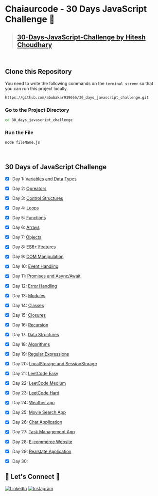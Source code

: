 # **Chaiaurcode - 30 Days JavaScript Challenge** 🎯

> ## [30-Days-JavaScript-Challenge by Hitesh Choudhary](https://courses.chaicode.com/learn/home) 
<br/>

## **Clone this Repository** 
You need to write the following commands on the `terminal screen` so that you can run this project locally.

```bash
https://github.com/abubakar919666/30_days_javascript_challenge.git
```

### Go to the Project Directory
```sh
cd 30_days_javascript_challenge
```

### Run the File
```sh
node fileName.js
```
<br />

## 30 Days of JavaScript Challenge

- [x] Day 1: [Variables and Data Types](https://github.com/abubakar919666/30_days_javascript_challenge/tree/main/Day01%20-%20Variables%20and%20Data%20Types)
- [x] Day 2: [Opreators](https://github.com/Abubakar919666/30_days_javascript_challenge/tree/main/Day02%20-%20Opreators) 
- [x] Day 3: [Control Structures](https://github.com/Abubakar919666/30_days_javascript_challenge/tree/main/Day03%20-%20Control%20Structures)
- [x] Day 4: [Loops](https://github.com/Abubakar919666/30_days_javascript_challenge/tree/main/Day04%20-%20Loops)
- [x] Day 5: [Functions](https://github.com/Abubakar919666/30_days_javascript_challenge/tree/main/Day05%20-%20Functions)
- [x] Day 6: [Arrays](https://github.com/Abubakar919666/30_days_javascript_challenge/tree/main/Day06%20-%20Arrays)
- [x] Day 7: [Objects](https://github.com/Abubakar919666/30_days_javascript_challenge/tree/main/Day07%20-%20Objects)
- [x] Day 8: [ES6+ Features](https://github.com/Abubakar919666/30_days_javascript_challenge/tree/main/Day08%20-%20ES6%2B%20Features)
- [x] Day 9: [DOM Manipulation](https://github.com/Abubakar919666/30_days_javascript_challenge/tree/main/Day09%20-%20DOM%20Manipulation)
- [x] Day 10: [Event Handling](https://github.com/Abubakar919666/30_days_javascript_challenge/tree/main/Day10%20-%20Event%20Handling)
- [x] Day 11: [Promises and Async/Await](https://github.com/Abubakar919666/30_days_javascript_challenge/tree/main/Day11%20-%20Promises%20and%20Async/Await)
- [x] Day 12: [Error Handling](https://github.com/Abubakar919666/30_days_javascript_challenge/tree/main/Day12%20-%20Error%20Handling)
- [x] Day 13: [Modules](https://github.com/Abubakar919666/30_days_javascript_challenge/tree/main/Day13%20-%20Modules)
- [x] Day 14: [Classes](https://github.com/Abubakar919666/30_days_javascript_challenge/tree/main/Day14%20-%20Classes)
- [x] Day 15: [Closures](https://github.com/Abubakar919666/30_days_javascript_challenge/tree/main/Day15%20-%20Closures)
- [x] Day 16: [Recursion](https://github.com/Abubakar919666/30_days_javascript_challenge/tree/main/Day16%20-%20Recursion)
- [x] Day 17: [Data Structures](https://github.com/Abubakar919666/30_days_javascript_challenge/tree/main/Day17%20-%20Data%20Structures)
- [x] Day 18: [Algorithms](https://github.com/Abubakar919666/30_days_javascript_challenge/tree/main/Day18%20-%20Algorithms)
- [x] Day 19: [Regular Expressions](https://github.com/Abubakar919666/30_days_javascript_challenge/tree/main/Day19%20-%20Regular%20Expressions)
- [x] Day 20: [LocalStorage and SessionStorage](https://github.com/Abubakar919666/30_days_javascript_challenge/tree/main/Day20%20-%20LocalStorage%20and%20SessionStorage)
- [x] Day 21: [LeetCode Easy](https://github.com/Abubakar919666/30_days_javascript_challenge/tree/main/Day21%20-%20LeetCode%20Easy)
- [x] Day 22: [LeetCode Medium](https://github.com/Abubakar919666/30_days_javascript_challenge/tree/main/Day22%20-%20LeetCode%20Medium)
- [x] Day 23: [LeetCode Hard](https://github.com/Abubakar919666/30_days_javascript_challenge/tree/main/Day23%20-%20LeetCode%20Hard)
- [x] Day 24: [Weather app](https://github.com/Abubakar919666/30_days_javascript_challenge/tree/main/Day24%20-%20Weather%20App)
- [x] Day 25: [Movie Search App](https://github.com/Abubakar919666/30_days_javascript_challenge/tree/main/Day25%20-%20Movie%20Search%20App)
- [X] Day 26: [Chat Application](https://github.com/Abubakar919666/30_days_javascript_challenge/tree/main/Day26%20-%20Chat%20Application)
- [x] Day 27: [Task Management App](https://github.com/Abubakar919666/30_days_javascript_challenge/tree/main/Day27%20-%20Task%20Management%20App)
- [x] Day 28: [E-commerce Website](https://github.com/Abubakar919666/30_days_javascript_challenge/tree/main/Day28%20-%20E-commerce%20Website)
- [x] Day 29: [Realstate Application]()
- [x] Day 30: []()


## 🔗 **Let's Connect** 🤝
[![LinkedIn](https://img.shields.io/badge/LinkedIn-%230077B5.svg?logo=linkedin&logoColor=white)](https://www.linkedin.com/in/m-abubakar-9a4366249/)
[![Instagram](https://img.shields.io/badge/Instagram-%23E4405F.svg?logo=Instagram&logoColor=white)](https://www.instagram.com/abubakar91966/) 